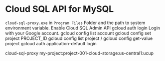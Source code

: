 # Cloud SQL API for MySQL

`cloud-sql-proxy.exe` in `Program Files` Folder and the path to system environment variable.
Enable Cloud SQL Admin API
gcloud auth login
Login with your Google account.
gcloud config list account
gcloud config set project PROJECT_ID
gcloud config list project / gcloud config get-value project
gcloud auth application-default login

<!-- cloud-sql-proxy my-project:your-connection-name -->
cloud-sql-proxy my-project:project-001-cloud-storage:us-central1:ucup
